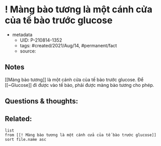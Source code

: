 # ! Màng bào tương là một cánh cửa của tế bào trước glucose

- metadata
	- UID: P-210814-1352
	- tags: #created/2021/Aug/14, #permanent/fact 
	- source: 

## Notes
[[Màng bào tương]] là một cánh cửa của tế bào trước glucose. Để [[~Glucose]] đi được vào tế bào, phải được màng bào tương cho phép.

## Questions & thoughts:

## Related:
```dataview
list
from [[! Màng bào tương là một cánh cửa của tế bào trước glucose]]
sort file.name asc
```

